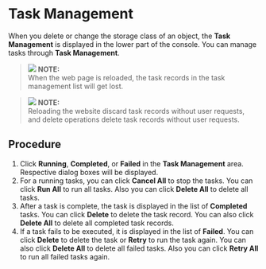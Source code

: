 # Task Management<a name="obs_03_0076"></a>

When you delete or change the storage class of an object, the  **Task Management**  is displayed in the lower part of the console. You can manage tasks through  **Task Management**.

>![](/images/icon-note.gif) **NOTE:**   
>When the web page is reloaded, the task records in the task management list will get lost.  

>![](/images/icon-note.gif) **NOTE:**   
>Reloading the website discard task records without user requests, and delete operations delete task records without user requests.  

## Procedure<a name="section101970222819"></a>

1.  Click  **Running**,  **Completed**, or  **Failed**  in the  **Task Management**  area. Respective dialog boxes will be displayed.
2.  For a running tasks, you can click  **Cancel All**  to stop the tasks. You can click  **Run All**  to run all tasks. Also you can click  **Delete All**  to delete all tasks.
3.  After a task is complete, the task is displayed in the list of  **Completed**  tasks. You can click  **Delete**  to delete the task record. You can also click  **Delete All**  to delete all completed task records.
4.  If a task fails to be executed, it is displayed in the list of  **Failed**. You can click  **Delete**  to delete the task or  **Retry**  to run the task again. You can also click  **Delete All**  to delete all failed tasks. Also you can click  **Retry All**  to run all failed tasks again.

